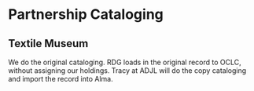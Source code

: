 # Partnership Cataloging

## Textile Museum

We do the original cataloging. RDG loads in the original record to OCLC, without assigning our holdings. Tracy at ADJL will do the copy cataloging and import the record into Alma.&#x20;
